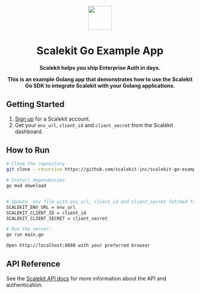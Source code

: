 <p align="center">
  <a href="https://scalekit.com" target="_blank" rel="noopener noreferrer">
    <picture>
      <img src="https://cdn.scalekit.cloud/v1/scalekit-logo-dark.svg" height="64">
    </picture>
  </a>
  <br/>
</p>
<h1 align="center">
  Scalekit Go Example App
</h1>
<h4 align="center">
Scalekit helps you ship Enterprise Auth in days.

This is an example Golang app that demonstrates how to use the Scalekit Go SDK to integrate Scalekit with your Golang applications.
</h4>

## Getting Started

1. [Sign up](https://scalekit.com) for a Scalekit account.
2. Get your `env_url`, `client_id` and `client_secret` from the Scalekit dashboard.

## How to Run

```sh
# Clone the repository
git clone --recursive https://github.com/scalekit-inc/scalekit-go-example.git
```

```sh
# Install dependencies
go mod download
```

```sh

# Update .env file with env_url, client_id and client_secret fetched from the Scalekit dashboard as below
SCALEKIT_ENV_URL = env_url
SCALEKIT_CLIENT_ID = client_id
SCALEKIT_CLIENT_SECRET = client_secret
```

```sh
# Run the server:
go run main.go
```

```sh
Open http://localhost:8080 with your preferred browser

```

## API Reference

See the [Scalekit API docs](https://docs.scalekit.com/apis) for more information about the API and authentication.
